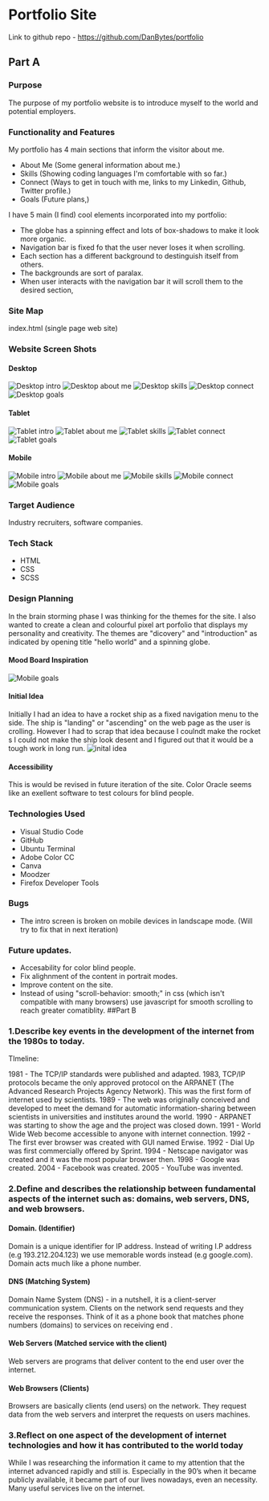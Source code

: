 # Portfolio Site

Link to github repo - https://github.com/DanBytes/portfolio


## Part A

### Purpose
The purpose of my portfolio website is to introduce myself to the world and potential employers.

### Functionality and Features
My portfolio has 4 main sections that inform the visitor about me.
- About Me (Some general information about me.)
- Skills (Showing coding languages I'm comfortable with so far.)
- Connect (Ways to get in touch with me, links to my Linkedin, Github, Twitter profile.)
- Goals (Future plans,)


I have 5 main (I find) cool elements incorporated into my portfolio:
- The globe has a spinning effect and lots of box-shadows to make it look more organic.
- Navigation bar is fixed fo that the user never loses it when scrolling.
- Each section has a different background to destinguish itself from others.
- The backgrounds are sort of paralax.
- When user interacts with the navigation bar it will scroll them to the desired section,

### Site Map
index.html (single page web site)

### Website Screen Shots

#### Desktop

![Desktop intro](docs/1-desktop-intro.png)
![Desktop about me](docs/2-desktop-about-me.png)
![Desktop skills](docs/3-desktop-skills.png)
![Desktop connect](docs/4-desktop-connect.png)
![Desktop goals](docs/5-desktop-goals.png)

#### Tablet

![Tablet intro](docs/1-tablet-intro.png)
![Tablet about me](docs/2-tablet-about-me.png)
![Tablet skills](docs/3-tablet-skills.png)
![Tablet connect](docs/4-tablet-connect.png)
![Tablet goals](docs/5-tablet-goals.png)

#### Mobile

![Mobile intro](docs/1-mobile-intro.png)
![Mobile about me](docs/2-mobile-about-me.png)
![Mobile skills](docs/3-mobile-skills.png)
![Mobile connect](docs/4-mobile-connect.png)
![Mobile goals](docs/5-mobile-goals.png)

### Target Audience
Industry recruiters, software companies.

### Tech Stack
- HTML
- CSS
- SCSS

### Design Planning
In the brain storming phase I was thinking for the themes for the site. I also wanted to create a
clean and colourful pixel art porfolio that displays my personality and creativity.
The themes are "dicovery"  and "introduction" as indicated by opening title "hello world"  and a spinning globe.

#### Mood Board Inspiration
![Mobile goals](docs/moodboard.png)
#### Initial Idea
Initially I had an idea to have a rocket ship as a fixed navigation menu to the side. The ship is "landing" or "ascending" on the web page as the 
user is crolling. However I had to scrap that idea because I coulndt make the rocket s 
I could not make the ship look desent and I figured out that it would be a tough work in long run.
![inital idea](docs/first-idea.png)

#### Accessibility
This is would be revised in future iteration of the site. Color Oracle seems like an exellent software to test colours for blind people.

### Technologies Used
- Visual Studio Code
- GitHub
- Ubuntu Terminal
- Adobe Color CC
- Canva
- Moodzer
- Firefox Developer Tools

### Bugs
- The intro screen is broken on mobile devices in landscape mode. (Will try to fix that in next iteration)

### Future updates.
- Accesability for color blind people.
- Fix alighnment of the content in portrait modes.
- Improve content on the site.
- Instead of using "scroll-behavior: smooth;" in css (which isn't compatible with many browsers) use javascript for 
    smooth scrolling to reach greater comatiblity.
##Part B
### 1.Describe key events in the development of the internet from the 1980s to today.
TImeline:

1981 - The TCP/IP standards were published and adapted.
1983, TCP/IP protocols became the only approved protocol on the ARPANET (The Advanced Research Projects Agency Network). This was the first form of internet used by scientists.
1989 - The web was originally conceived and developed to meet the demand for automatic information-sharing between scientists in universities and institutes around the world.
1990 - ARPANET was starting to show the age and the project was closed down.
1991 -  World Wide Web become accessible to anyone with internet connection.
1992 - The first ever browser was created with GUI named Erwise.
1992 - Dial Up was first commercially offered by Sprint.
1994 - Netscape navigator was created and it was the most popular browser then.
1998 - Google was created.
2004 - Facebook was created.
2005 - YouTube was invented.
 

### 2.Define and describes the relationship between fundamental aspects of the internet such as: domains, web servers, DNS, and web browsers.

#### Domain. (Identifier)
Domain is a unique identifier for IP address. Instead of writing I.P address (e.g 193.212.204.123) we use memorable words instead (e.g google.com). Domain acts much like a phone number.

#### DNS (Matching System)
Domain Name System (DNS) - in a nutshell, it is a client-server communication system. Clients on the network send requests and they receive the responses. Think of it as a phone book that matches phone numbers (domains) to services on receiving end .

#### Web Servers (Matched service with the client)
Web servers are programs that deliver content to the end user over the internet.

#### Web Browsers (Clients)
Browsers are basically clients (end users) on the network. They request data from the web servers and interpret the requests on users machines.  

### 3.Reflect on one aspect of the development of internet technologies and how it has contributed to the world today

While I was researching the information it came to my attention that the internet advanced rapidly and still is. Especially in the 90’s when it became publicly available, it became part of our lives nowadays, even an necessity. Many useful services live on the internet.
